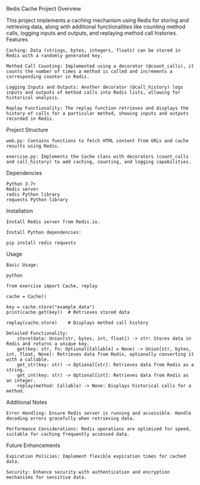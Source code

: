 Redis Cache Project
Overview

This project implements a caching mechanism using Redis for storing and retrieving data, along with additional functionalities like counting method calls, logging inputs and outputs, and replaying method call histories.
Features

    Caching: Data (strings, bytes, integers, floats) can be stored in Redis with a randomly generated key.

    Method Call Counting: Implemented using a decorator (@count_calls), it counts the number of times a method is called and increments a corresponding counter in Redis.

    Logging Inputs and Outputs: Another decorator (@call_history) logs inputs and outputs of method calls into Redis lists, allowing for historical analysis.

    Replay Functionality: The replay function retrieves and displays the history of calls for a particular method, showing inputs and outputs recorded in Redis.

Project Structure

    web.py: Contains functions to fetch HTML content from URLs and cache results using Redis.

    exercise.py: Implements the Cache class with decorators (count_calls and call_history) to add caching, counting, and logging capabilities.

Dependencies

    Python 3.7+
    Redis server
    redis Python library
    requests Python library

Installation

    Install Redis server from Redis.io.

    Install Python dependencies:

    pip install redis requests

Usage

    Basic Usage:

    python

    from exercise import Cache, replay

    cache = Cache()

    key = cache.store("example_data")
    print(cache.get(key))  # Retrieves stored data

    replay(cache.store)    # Displays method call history

    Detailed Functionality:
        store(data: Union[str, bytes, int, float]) -> str: Stores data in Redis and returns a unique key.
        get(key: str, fn: Optional[Callable] = None) -> Union[str, bytes, int, float, None]: Retrieves data from Redis, optionally converting it with a callable.
        get_str(key: str) -> Optional[str]: Retrieves data from Redis as a string.
        get_int(key: str) -> Optional[int]: Retrieves data from Redis as an integer.
        replay(method: Callable) -> None: Displays historical calls for a method.

Additional Notes

    Error Handling: Ensure Redis server is running and accessible. Handle decoding errors gracefully when retrieving data.

    Performance Considerations: Redis operations are optimized for speed, suitable for caching frequently accessed data.

Future Enhancements

    Expiration Policies: Implement flexible expiration times for cached data.

    Security: Enhance security with authentication and encryption mechanisms for sensitive data.


